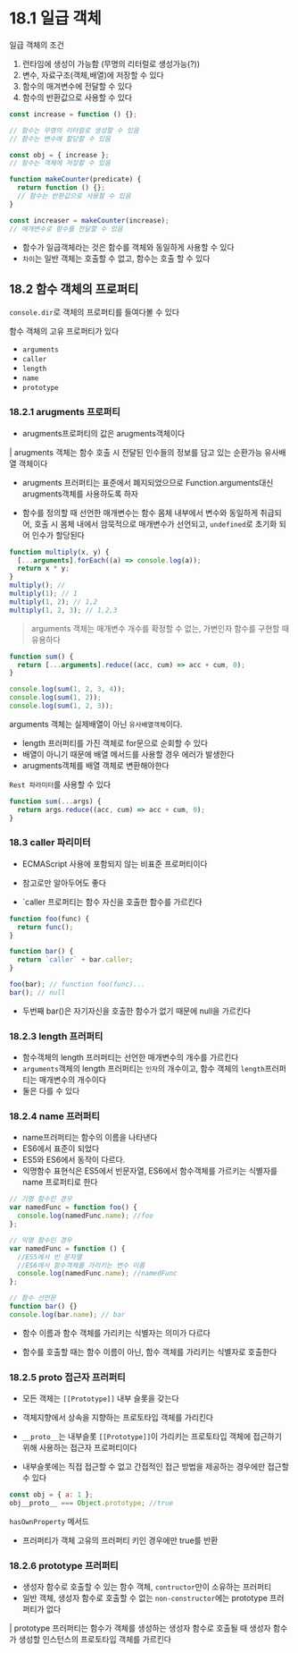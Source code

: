 # 18.1 일급 객체

일급 객체의 조건

1. 런타임에 생성이 가능함 (무명의 리터럴로 생성가능(?))
2. 변수, 자료구조(객체,배열)에 저장할 수 있다
3. 함수의 매겨변수에 전달할 수 있다
4. 함수의 반환값으로 사용할 수 있다

```js
const increase = function () {};

// 함수는 무명의 리터럴로 생성할 수 있음
// 함수는 변수에 할당할 수 있음

const obj = { increase };
// 함수는 객체에 저장할 수 있음

function makeCounter(predicate) {
  return function () {};
  // 함수는 반환값으로 사용할 수 있음
}

const increaser = makeCounter(increase);
// 매개변수로 함수를 전달할 수 있음
```

- 함수가 일급객체라는 것은 함수를 객체와 동일하게 사용할 수 있다
- `차이`는 일반 객체는 호출할 수 없고, 함수는 호출 할 수 있다

## 18.2 함수 객체의 프로퍼티

`console.dir`로 객체의 프로퍼티를 들여다볼 수 있다

함수 객체의 고유 프로퍼티가 있다

- `arguments`
- `caller`
- `length`
- `name`
- `prototype`

### 18.2.1 arugments 프로퍼티

- arugments프로퍼티의 값은 arugments객체이다

| arugments 객체는 함수 호출 시 전달된 인수들의 정보를 담고 있는 순환가능 유사배열 객체이다

- arugments 프러퍼티는 표준에서 폐지되었으므로 Function.arguments대신 arugments객체를 사용하도록 하자

- 함수를 정의할 때 선언한 매개변수는 함수 몸체 내부에서 변수와 동일하게 취급되어, 호출 시 몸체 내에서 암묵적으로 매개변수가 선언되고, `undefined`로 초기화 되어 인수가 할당된다

```js
function multiply(x, y) {
  [...arguments].forEach((a) => console.log(a));
  return x * y;
}
multiply(); //
multiply(1); // 1
multiply(1, 2); // 1,2
multiply(1, 2, 3); // 1,2,3
```

> arguments 객체는 매개변수 개수를 확정할 수 없는, 가변인자 함수를 구현할 때 유용하다

```js
function sum() {
  return [...arguments].reduce((acc, cum) => acc + cum, 0);
}

console.log(sum(1, 2, 3, 4));
console.log(sum(1, 2));
console.log(sum(1, 2, 3));
```

arguments 객체는 실제배열이 아닌 `유사배열객체`이다.

- length 프러퍼티를 가진 객체로 for문으로 순회할 수 있다
- 배열이 아니기 때문에 배열 메서드를 사용할 경우 에러가 발생한다
- arugments객체를 배열 객체로 변환해야한다

`Rest 파라미터`를 사용할 수 있다

```js
function sum(...args) {
  return args.reduce((acc, cum) => acc + cum, 0);
}
```

### 18.3 caller 파리미터

- ECMAScript 사용에 포함되지 않는 비표준 프로퍼티이다

- 참고로만 알아두어도 좋다

- `caller 프로퍼티는 함수 자신을 호출한 함수를 가르킨다

```js
function foo(func) {
  return func();
}

function bar() {
  return `caller` + bar.caller;
}

foo(bar); // function foo(func)...
bar(); // null
```

- 두번째 bar()은 자기자신을 호출한 함수가 없기 때문에 null을 가르킨다

### 18.2.3 length 프러퍼티

- 함수객체의 length 프러퍼티는 선언한 매개변수의 개수를 가르킨다
- `arguments`객체의 length 프러퍼티는 `인자`의 개수이고, 함수 객체의 `length`프러퍼티는 매개변수의 개수이다
- 둘은 다를 수 있다

### 18.2.4 name 프러퍼티

- name프러퍼티는 함수의 이름을 나타낸다
- ES6에서 표준이 되었다
- ES5와 ES6에서 동작이 다르다.
- 익명함수 표현식은 ES5에서 빈문자열, ES6에서 함수객체를 가르키는 식별자를 name 프로퍼티로 한다

```js
// 기명 함수인 경우
var namedFunc = function foo() {
  console.log(namedFunc.name); //foo
};

// 익명 함수인 경우
var namedFunc = function () {
  //ES5에서 빈 문자열
  //ES6에서 함수객체를 가리키는 변수 이름
  console.log(namedFunc.name); //namedFunc
};

// 함수 선언문
function bar() {}
console.log(bar.name); // bar
```

- 함수 이름과 함수 객체를 가리키는 식별자는 의미가 다르다

- 함수를 호출할 때는 함수 이름이 아닌, 함수 객체를 가리키는 식별자로 호출한다

### 18.2.5 **proto** 접근자 프러퍼티

- 모든 객체는 `[[Prototype]]` 내부 슬롯을 갖는다

- 객체지향에서 상속을 지향하는 프로토타입 객체를 가리킨다
- `__proto__`는 내부슬롯 `[[Prototype]]`이 가리키는 프로토타입 객체에 접근하기 위해 사용하는 접근자 프로퍼티이다

- 내부슬롯에는 직접 접근할 수 없고 간접적인 접근 방법을 제공하는 경우에만 접근할 수 있다

```js
const obj = { a: 1 };
obj__proto__ === Object.prototype; //true
```

`hasOwnProperty` 메서드

- 프러퍼티가 객체 고유의 프러퍼티 키인 경우에만 true를 반환

### 18.2.6 prototype 프러퍼티

- 생성자 함수로 호출할 수 있는 함수 객체, `contructor`만이 소유하는 프러퍼티
- 일반 객체, 생성자 함수로 호출할 수 없는 `non-constructor`에는 prototype 프러퍼티가 없다

| prototype 프러퍼티는 함수가 객체를 생성하는 생성자 함수로 호출될 때 생성자 함수가 생성할 인스턴스의 프로토타입 객체를 가르킨다
